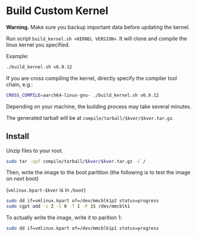 # Build Custom Kernel

**Warning.** Make sure you backup important data before updating the kernel.

Run script `build_kernel.sh <KERNEL VERSION>`. It will clone and compile the linux kernel you specified.

Example:

```bash
./build_kernel.sh v6.9.12
```

If you are cross compiling the kernel, directly specify the compiler tool chain, e.g.:

```bash
CROSS_COMPILE=aarch64-linux-gnu- ./build_kernel.sh v6.9.12
```

Depending on your machine, the building process may take several minutes.

The generated tarball will be at `compile/tarball/$kver/$kver.tar.gz`.

## Install

Unzip files to your root.

```bash
sudo tar -xpf compile/tarball/$kver/$kver.tar.gz -C /
```

Then, write the image to the boot partition (the following is to test the image on next boot)

(`vmlinux.kpart-$kver` is in `/boot`)

```bash
sudo dd if=vmlinux.kpart of=/dev/mmcblk1p2 status=progress
sudo cgpt add -i 2 -S 0 -T 1 -P 15 /dev/mmcblk1
```

To actually write the image, write it to parition 1:

```bash
sudo dd if=vmlinux.kpart of=/dev/mmcblk1p1 status=progress
```
